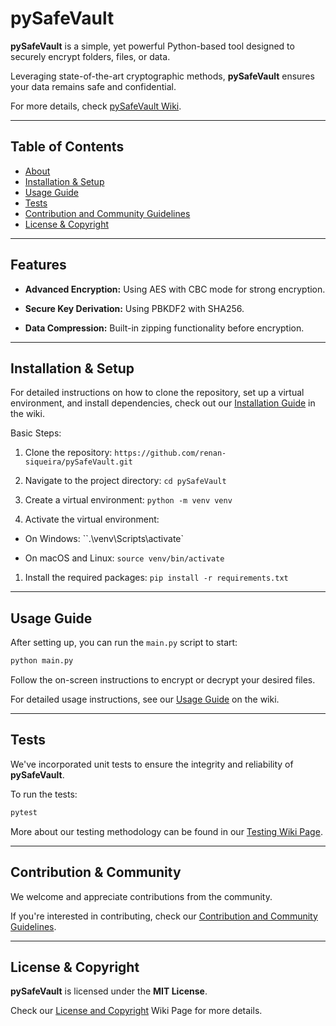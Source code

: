 # pySafeVault

**pySafeVault** is a simple, yet powerful Python-based tool designed to securely encrypt folders, files, or data.

Leveraging state-of-the-art cryptographic methods, **pySafeVault** ensures your data remains safe and confidential.

For more details, check [pySafeVault Wiki](https://github.com/renan-siqueira/pySafeVault/wiki).

---

## Table of Contents

- [About](https://github.com/renan-siqueira/pySafeVault/wiki)
- [Installation & Setup](https://github.com/renan-siqueira/pySafeVault/wiki/0.-Installation-&-Setup)
- [Usage Guide](https://github.com/renan-siqueira/pySafeVault/wiki/1.-Usage-Guide)
- [Tests]()
- [Contribution and Community Guidelines]()
- [License & Copyright]()

---

## Features

- **Advanced Encryption:** Using AES with CBC mode for strong encryption.

- **Secure Key Derivation:** Using PBKDF2 with SHA256.

- **Data Compression:** Built-in zipping functionality before encryption.

---

## Installation & Setup

For detailed instructions on how to clone the repository, set up a virtual environment, and install dependencies, check out our [Installation Guide](https://github.com/renan-siqueira/pySafeVault/wiki/0.-Installation-&-Setup) in the wiki.

Basic Steps:

1. Clone the repository: `https://github.com/renan-siqueira/pySafeVault.git`

1. Navigate to the project directory: `cd pySafeVault`

1. Create a virtual environment: `python -m venv venv`

1. Activate the virtual environment:

- On Windows: ``.\venv\Scripts\activate`

- On macOS and Linux: `source venv/bin/activate`

1. Install the required packages: `pip install -r requirements.txt`

---

## Usage Guide

After setting up, you can run the `main.py` script to start:

```bash
python main.py
```

Follow the on-screen instructions to encrypt or decrypt your desired files.

For detailed usage instructions, see our [Usage Guide](https://github.com/renan-siqueira/pySafeVault/wiki/1.-Usage-Guide) on the wiki.

---

## Tests

We've incorporated unit tests to ensure the integrity and reliability of **pySafeVault**. 

To run the tests:

```bash
pytest
```

More about our testing methodology can be found in our [Testing Wiki Page](https://github.com/renan-siqueira/pySafeVault/wiki/2.-Automated-Testing-Guide).

---

## Contribution & Community

We welcome and appreciate contributions from the community. 

If you're interested in contributing, check our [Contribution and Community Guidelines](https://github.com/renan-siqueira/pySafeVault/wiki/Contribution-and-Community-Guidelines).

---

## License & Copyright

**pySafeVault** is licensed under the **MIT License**. 

Check our [License and Copyright](https://github.com/renan-siqueira/pySafeVault/wiki/License-and-Copyright) Wiki Page for more details.
